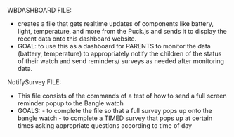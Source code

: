 WBDASHBOARD FILE:

- creates a file that gets realtime updates of components like battery, light, temperature, and more from the Puck.js
 and sends it to display the recent data onto this dashboard website.
 - GOAL: to use this as a dashboard for PARENTS to monitor the data (battery, temperature) to appropriately notify the children 
of the status of their watch and send reminders/ surveys as needed after monitoring data.


NotifySurvey FILE: 
- This file consists of the commands of a test of how to send a full screen reminder popup to the Bangle watch 
- GOALS: 
        - to complete the file so that a full survey pops up onto the bangle watch
        -  to complete a TIMED survey that pops up at certain times asking appropriate questions according to time of day
